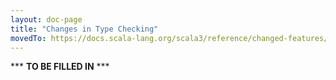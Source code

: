 ```yaml
---
layout: doc-page
title: "Changes in Type Checking"
movedTo: https://docs.scala-lang.org/scala3/reference/changed-features/type-checking.html
---
```


*** **TO BE FILLED IN** ***
